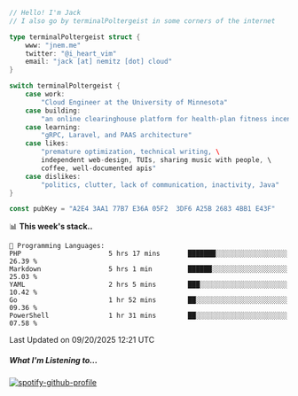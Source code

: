 ```go
// Hello! I'm Jack
// I also go by terminalPoltergeist in some corners of the internet

type terminalPoltergeist struct {
    www: "jnem.me"
    twitter: "@i_heart_vim"
    email: "jack [at] nemitz [dot] cloud"
}

switch terminalPoltergeist {
    case work:
        "Cloud Engineer at the University of Minnesota"
    case building:
        "an online clearinghouse platform for health-plan fitness incentive programs"
    case learning:
        "gRPC, Laravel, and PAAS architecture"
    case likes:
        "premature optimization, technical writing, \
        independent web-design, TUIs, sharing music with people, \
        coffee, well-documented apis"
    case dislikes:
        "politics, clutter, lack of communication, inactivity, Java"
}

const pubKey = "A2E4 3AA1 77B7 E36A 05F2  3DF6 A25B 2683 4BB1 E43F"
```

<!--START_SECTION:waka-->
📊 **This week's stack..** 

```text
💬 Programming Languages: 
PHP                      5 hrs 17 mins       ███████░░░░░░░░░░░░░░░░░░   26.39 % 
Markdown                 5 hrs 1 min         ██████░░░░░░░░░░░░░░░░░░░   25.03 % 
YAML                     2 hrs 5 mins        ███░░░░░░░░░░░░░░░░░░░░░░   10.42 % 
Go                       1 hr 52 mins        ██░░░░░░░░░░░░░░░░░░░░░░░   09.36 % 
PowerShell               1 hr 31 mins        ██░░░░░░░░░░░░░░░░░░░░░░░   07.58 % 
```


 Last Updated on 09/20/2025 12:21 UTC
<!--END_SECTION:waka-->

##### What I'm Listening to...

[![spotify-github-profile](https://jnem.me/listening-item?maxAge=2592000)](https://jnem.me/listening)
